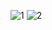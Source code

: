 ![1](https://github.com/0DOlphin/WebPthn/assets/94777235/13d94b16-bba1-4993-96d3-c0b9be60f2dd)
![2](https://github.com/0DOlphin/WebPthn/assets/94777235/0687f722-5d86-4184-910a-2267beb2af50)
